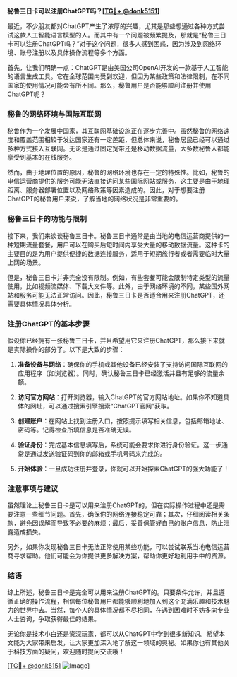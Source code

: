 **秘鲁三日卡可以注册ChatGPT吗？[[TG💪+ @donk5151](https://t.me/s/donk5151)]**

最近，不少朋友都对ChatGPT产生了浓厚的兴趣，尤其是那些想通过各种方式尝试这款人工智能语言模型的人。而其中有一个问题被频繁提及，那就是“秘鲁三日卡可以注册ChatGPT吗？”对于这个问题，很多人感到困惑，因为涉及到网络环境、账号注册以及具体操作流程等多个方面。

首先，让我们明确一点：ChatGPT是由美国公司OpenAI开发的一款基于人工智能的语言生成工具。它在全球范围内受到欢迎，但因为某些政策和法律限制，在不同国家的使用情况可能会有所不同。那么，秘鲁用户是否能够顺利注册并使用ChatGPT呢？

### 秘鲁的网络环境与国际互联网

秘鲁作为一个发展中国家，其互联网基础设施正在逐步完善中。虽然秘鲁的网络速度和覆盖范围相较于发达国家还有一定差距，但总体来说，秘鲁居民已经可以通过多种方式接入互联网。无论是通过固定宽带还是移动数据流量，大多数秘鲁人都能享受到基本的在线服务。

然而，由于地理位置的原因，秘鲁的网络环境也存在一定的特殊性。比如，秘鲁的电信运营商提供的服务可能无法直接访问某些国际网站或服务，这主要是由于地理距离、服务器部署位置以及网络政策等因素造成的。因此，对于想要注册ChatGPT的秘鲁用户来说，了解当地的网络状况是非常重要的。

### 秘鲁三日卡的功能与限制

接下来，我们来谈谈秘鲁三日卡。秘鲁三日卡通常是由当地的电信运营商提供的一种短期流量套餐，用户可以在购买后短时间内享受大量的移动数据流量。这种卡的主要目的是为用户提供便捷的数据连接服务，适用于短期旅行者或者需要临时大量上网的场景。

但是，秘鲁三日卡并非完全没有限制。例如，有些套餐可能会限制特定类型的流量使用，比如视频流媒体、下载大文件等。此外，由于网络环境的不同，某些国外网站和服务可能无法正常访问。因此，秘鲁三日卡是否适合用来注册ChatGPT，还需要具体情况具体分析。

### 注册ChatGPT的基本步骤

假设你已经拥有一张秘鲁三日卡，并且希望用它来注册ChatGPT，那么接下来就是实际操作的部分了。以下是大致的步骤：

1. **准备设备与网络**：确保你的手机或其他设备已经安装了支持访问国际互联网的应用程序（如浏览器）。同时，确认秘鲁三日卡已经激活并且有足够的流量余额。

2. **访问官方网站**：打开浏览器，输入ChatGPT的官方网站地址。如果你不知道具体的网址，可以通过搜索引擎搜索“ChatGPT官网”获取。

3. **创建账户**：在网站上找到注册入口，按照提示填写相关信息，包括邮箱地址、密码等。记得检查所填信息是否准确无误。

4. **验证身份**：完成基本信息填写后，系统可能会要求你进行身份验证。这一步通常是通过发送验证码到你的邮箱或手机号码来完成的。

5. **开始体验**：一旦成功注册并登录，你就可以开始探索ChatGPT的强大功能了！

### 注意事项与建议

虽然理论上秘鲁三日卡是可以用来注册ChatGPT的，但在实际操作过程中还是需要注意一些细节问题。首先，确保你的网络连接稳定可靠；其次，仔细阅读相关条款，避免因误解而导致不必要的麻烦；最后，妥善保管好自己的账户信息，防止泄露造成损失。

另外，如果你发现秘鲁三日卡无法正常使用某些功能，可以尝试联系当地电信运营商寻求帮助。他们可能会为你提供更多解决方案，帮助你更好地利用手中的资源。

### 结语

综上所述，秘鲁三日卡是完全可以用来注册ChatGPT的。只要条件允许，并且遵循正确的操作流程，相信每位秘鲁用户都能够顺利地加入到这个充满乐趣和技术魅力的世界中去。当然，每个人的具体情况都不尽相同，在遇到困难时不妨多向专业人士咨询，争取获得最佳的结果。

无论你是技术小白还是资深玩家，都可以从ChatGPT中学到很多新知识。希望本文能为大家带来启发，让大家更加深入地了解这一领域的奥秘。如果你也有其他关于科技方面的疑问，欢迎随时提问交流哦！

[[TG💪+ @donk5151](https://t.me/s/donk5151) ![Image](https://i.postimg.cc/rwNCRYN7/Snipaste-2025-04-30-17-27-05.png)]